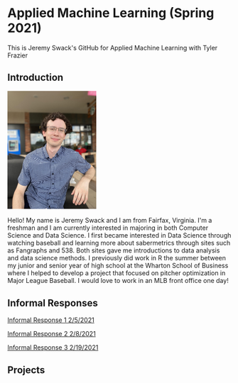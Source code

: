 # Applied Machine Learning (Spring 2021)

This is Jeremy Swack's GitHub for Applied Machine Learning with Tyler Frazier

## Introduction

<img src="Jeremy_Github.jpg" alt="drawing" width="200"/>

Hello! My name is Jeremy Swack and I am from Fairfax, Virginia. I'm a freshman and I am currently interested in majoring in both Computer Science and Data Science. I first became interested in Data Science through watching baseball and learning more about sabermetrics through sites such as Fangraphs and 538. Both sites gave me introductions to data analysis and data science methods. I previously did work in R the summer between my junior and senior year of high school at the Wharton School of Business where I helped to develop a project that focused on pitcher optimization in Major League Baseball. I would love to work in an MLB front office one day!

## Informal Responses

[Informal Response 1 2/5/2021](informal_response_1.md)

[Informal Response 2 2/8/2021](informal_response_2.md)

[Informal Response 3 2/19/2021](informal_response.md)

## Projects

